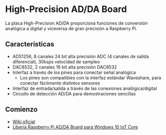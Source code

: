 <!--
---
name: High-Precision AD/DA Board
class: board
type: adc
formfactor: HAT
manufacturer: Waveshare
collected: Otro
description: 8 channel Analogue to Digital Converter & 2 channel Digital to Analogue Converter
url: http://www.waveshare.com/High-Precision-AD-DA-Board.htm
schematic: http://www.waveshare.com/wiki/File:High-Precision-AD-DA--Schematic.pdf
buy: http://www.waveshare.com/High-Precision-AD-DA-Board.htm
image: 'waveshare-adda-board.png'
pincount: 40
eeprom: no
power:
  '1':
  '2':
  '4':
  '17':
ground:
  '6':
  '9':
  '14':
  '20':
  '25':
  '30':
  '34':
  '39':
pin:
  '11':
    name: DRDY
    mode: output
    active: low
  '12':
    name: RESET
    mode: output
    active: high
  '13':
    name: PDWN
    mode: input
    active: low
  '15':
    name: CS0
    mode: output
    active: low
  '16':
    name: CS1
    mode: output
    active: low
  '19':
    mode: spi
  '21':
    mode: spi
  '23':
    mode: spi
-->
# High-Precision AD/DA Board

La placa High-Precision AD/DA proporciona funciones de conversión analógica a digital y viceversa de gran precisión a Raspberry Pi.

## Características

- ADS1256, 8 canales 24 bit alta precisión ADC (4 canales de salida diferencial), 30ksps velocidad de sampleo
- DAC8532, 2 canales 16 bit alta precisión DAC8532
- Interfaz a través de los pines para conectar señal analógica
    - Los pines son compatibles con la interfaz estándar Waveshare, para conectar fácilmente distintos sensores
- Interfaz de entrada/salida a través de las conexiones analógica/digital
- Circuito de detección AD/DA para demostraciones sencillas

## Comienzo

- [Wiki oficial](http://www.waveshare.com/wiki/High-Precision_AD/DA_Board)
- [Libería Raspberry Pi AD/DA Board para Windows 10 IoT Core](https://www.hackster.io/laserbrain/raspberry-pi-ad-da-board-library-for-window-10-iot-core-c8cc34 "www.hackster.io")

